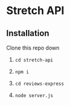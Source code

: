 # Stretch API

## Installation
Clone this repo down

1. `cd stretch-api`

2. `npm i`

3. `cd reviews-express`

4. `node server.js`

